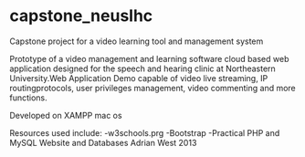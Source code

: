 # capstone_neuslhc
Capstone project for a video learning tool and management system

Prototype of a video management and learning software cloud based web application designed for the speech and hearing clinic at Northeastern University.Web  Application Demo  capable  of  video  live  streaming,  IP  routingprotocols, user privileges management, video commenting and more functions. 

Developed on XAMPP mac os

Resources used include:
-w3schools.prg
-Bootstrap
-Practical PHP and MySQL Website and Databases Adrian West 2013